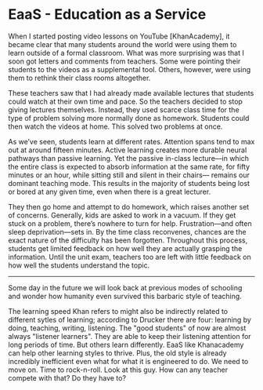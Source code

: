 # EaaS - Education as a Service

When I started posting video lessons on YouTube [KhanAcademy], it became clear that many students around the world were using them to learn outside of a formal classroom. What was more surprising was that I soon got letters and comments from teachers. Some were pointing their students to the videos as a supplemental tool. Others, however, were using them to rethink their class­ rooms altogether.

These teachers saw that I had already made available lec­tures that students could watch at their own time and pace. So the teachers decided to stop giving lectures themselves. Instead, they used scarce class time for the type of problem­ solving more normally done as homework. Students could then watch the videos at home. This solved two problems at once.

As we’ve seen, students learn at different rates. Attention spans tend to max out at around fifteen minutes. Active learn­ing creates more durable neural pathways than passive learn­ing. Yet the passive in-class lecture—in which the entire class is expected to absorb information at the same rate, for fifty min­utes or an hour, while sitting still and silent in their chairs— remains our dominant teaching mode. This results in the majority of students being lost or bored at any given time, even when there is a great lecturer.

They then go home and attempt to do homework, which raises another set of concerns. Generally, kids are asked to work in a vacuum. If they get stuck on a problem, there’s nowhere to turn for help. Frustration—and often sleep deprivation—sets in. By the time class reconvenes, chances are the exact nature of the difficulty has been forgotten. Throughout this process, students get limited feedback on how well they are actually grasping the information. Until the unit exam, teachers too are left with little feedback on how well the students understand the topic.

---

Some day in the future we will look back at previous modes of schooling and wonder how humanity even survived this barbaric style of teaching.

The learning speed Khan refers to might also be indirectly related to different sytles of learning; according to Drucker there are four: learning by doing, teaching, writing, listening. The "good students" of now are almost always "listener learners". They are able to keep their listening attention for long periods of time. But others learn differently. EaaS like Khanacademy can help other learning styles to thrive. Plus, the old style is already incredibly inefficient even what for what it is engineered to do. We need to move on. Time to rock-n-roll. Look at this guy. How can any teacher compete with that? Do they have to?











